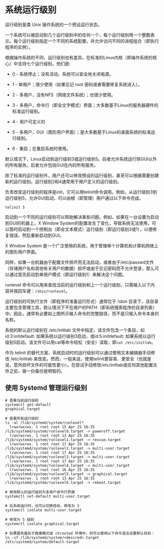 # 系统运行级别

运行级别是类 Unix 操作系统的一个预设运行状态。

一个系统可以被启动到几个运行级别中的任何一个，每个运行级别用一个整数表示。每个运行级别指定一个不同的系统配置，并允许访问不同的进程组合（即执行程序的实例）。

根据操作系统的不同，运行级别也有差异。在标准的Linux内核（即操作系统的核心）中支持七个运行级别。他们是:

- 0 - 系统停止；没有活动，系统可以安全地关闭电源。

- 1 - 单用户；很少使用（如果忘记 root 密码或者需要修复系统进入）。

- 2 - 多用户，没有NFS（网络文件系统）；也很少使用。

- 3 - 多用户，命令行（即全文字模式）界面；大多数基于Linux的服务器硬件的标准运行级别。

- 4 - 用户可定义的

- 5 - 多用户，GUI（图形用户界面）；是大多数基于Linux的桌面系统的标准运行级别。

- 6 - 重启；在重启系统时使用。

  

默认情况下，Linux启动到运行级别3或运行级别5。前者允许系统运行除GUI以外的所有服务。后者允许包括GUI在内的所有服务。

除了标准的运行级别外，用户还可以修改预设的运行级别，甚至可以根据需要创建新的运行级别。运行级别2和4通常用于用户定义的运行级别。

负责改变运行级别的程序是init，它可以用telinit命令调用。例如，从运行级别3到运行级别5，允许GUI启动，可以由根（即管理）用户通过以下命令完成。

```shell
telinit 5
```

启动到一个不同的运行级别可以帮助解决某些问题。例如，如果在一台设置为启动到GUI的机器上，X Window System的配置发生了变化，导致系统无法使用，可以暂时启动到一个控制台（即全文本模式）运行级别（即运行级别3或1），以便修复错误，然后重新启动到GUI。

X Window System 是一个广泛使用的系统，用于管理单个计算机和计算机网络上的图形用户界面。

同样，如果一台机器由于配置文件损坏而无法启动，或者由于/etc/passwd文件（存储用户名和其他有关用户的数据）损坏或由于忘记密码而不允许登录，那么可以通过首先启动到单用户模式（即运行级别1）来解决这个问题。

runlevel 命令可以用来查找当前的运行级别和上一个运行级别，只需输入以下内容并按回车键：`/sbin/runlevel`。

运行级别的可执行文件（即程序的准备运行形式）通常位于 /sbin 目录下，该目录主要包含管理工具，默认情况下不在用户的PATH（即系统搜索程序的目录列表）中。因此，通常有必要如上图所示输入命令的完整路径，而不是只输入命令本身的名称。

系统的默认运行级别在 /etc/inittab 文件中指定，该文件包含一个条目，如id:3:initdefault: 如果系统以运行级别3启动，或id:5:initdefault: 如果系统以运行级别5启动。该文件可以用cat等命令轻松（安全）读取，即`cat /etc/inittab`。

作为 telinit 的替代方案，系统启动时的运行级别可以通过使用文本编辑器手动修改 /etc/inittab 来改变。然而，一般来说，使用telinit更容易、更安全（也就是说，意外损坏文件的可能性更小）。在尝试手动修改/etc/inittab或任何其他配置文件之前，做一份备份是明智的。

## 使用 Systemd 管理运行级别

```shell
# 查看当前运行级别
systemctl get-default
graphical.target

# 查看所有运行级别
ls -al /lib/systemd/system/runlevel*
  lrwxrwxrwx. 1 root root 15 Apr 25 16:35 /lib/systemd/system/runlevel0.target -> poweroff.target
  lrwxrwxrwx. 1 root root 13 Apr 25 16:35 /lib/systemd/system/runlevel1.target -> rescue.target
  lrwxrwxrwx. 1 root root 17 Apr 25 16:35 /lib/systemd/system/runlevel2.target -> multi-user.target
  lrwxrwxrwx. 1 root root 17 Apr 25 16:35 /lib/systemd/system/runlevel3.target -> multi-user.target
  lrwxrwxrwx. 1 root root 17 Apr 25 16:35 /lib/systemd/system/runlevel4.target -> multi-user.target
  lrwxrwxrwx. 1 root root 16 Apr 25 16:35 /lib/systemd/system/runlevel5.target -> graphical.target
  lrwxrwxrwx. 1 root root 13 Apr 25 16:35 /lib/systemd/system/runlevel6.target -> reboot.target
  
# 修改默认的运行级别为多用户命令行界面
systemctl set-default multi-user.target  

# 在系统运行时，也可以切换目标，修改为 3
systemctl isolate multi-user.target 

# 修改为 5 级别
systemctl isolate graphical.target

# 如果服务器处于救援模式或 chrooted 环境中，则可以使用以下命令语法设置默认目标：
ln -sf /lib/systemd/system/<desired>.target /etc/systemd/system/default.target

```

